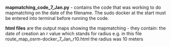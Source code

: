 **mapmatching_code_7_Jan.py** - contains the code that was working to do mapmatching on the date of the filename. The sudo docker at the start must be entered into terminal before running the code.

**html files** are the output maps showing the mapmatching - they contain:
  the date of creation
  an r value which stands for radius e.g. in this file route_map_osrm-docker_7_Jan_r10.html the radius was 10 meters


